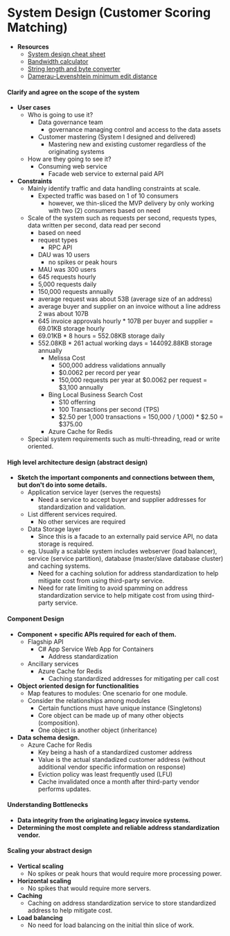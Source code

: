 # System Design (Customer Scoring Matching)
* **Resources**
  * [System design cheat sheet](https://gist.github.com/vasanthk/485d1c25737e8e72759f)
  * [Bandwidth calculator](https://www.calculator.net/bandwidth-calculator.html)
  * [String length and byte converter](https://mothereff.in/byte-counter)
  * [Damerau-Levenshtein minimum edit distance](https://en.wikipedia.org/wiki/Damerau%E2%80%93Levenshtein_distance)
#### Clarify and agree on the scope of the system
* **User cases**
  * Who is going to use it?
    * Data governance team
       * governance managing control and access to the data assets
    * Customer mastering (System I designed and delivered)
       * Mastering new and existing customer regardless of the originating systems
  * How are they going to see it?
    * Consuming web service 
       * Facade web service to external paid API
* **Constraints**
  * Mainly identify traffic and data handling constraints at scale.
     * Expected traffic was based on 1 of 10 consumers
       * however, we thin-sliced the MVP delivery by only working with two (2) consumers based on need
  * Scale of the system such as requests per second, requests types, data written per second, data read per second
     * based on need
     * request types
       * RPC API
     * DAU was 10 users
       * no spikes or peak hours
     * MAU was 300 users
     * 645 requests hourly
     * 5,000 requests daily
     * 150,000 requests annually
     * average request was about 53B (average size of an address)
     * average buyer and supplier on an invoice without a line address 2 was about 107B
     * 645 invoice approvals hourly \* 107B per buyer and supplier \= 69.01KB storage hourly
     * 69.01KB \* 8 hours \= 552.08KB storage daily
     * 552.08KB \* 261 actual working days \= 144092.88KB storage annually
       * Melissa Cost
         * 500,000 address validations annually
         * $0.0062 per record per year
         * 150,000 requests per year at $0.0062 per request = $3,100 annually
       * Bing Local Business Search Cost
         * S10 offerring
         * 100 Transactions per second (TPS)
         * $2.50 per 1,000 transactions = 150,000 / 1,000) \* $2.50 \= $375.00
       * Azure Cache for Redis
  * Special system requirements such as multi-threading, read or write oriented.
#### High level architecture design (abstract design)
* **Sketch the important components and connections between them, but don't do into some details.**
  * Application service layer (serves the requests)
    * Need a service to accept buyer and supplier addresses for standardization and validation.
  * List different services required.
    * No other services are required
  * Data Storage layer
    * Since this is a facade to an externally paid service API, no data storage is required.
  * eg. Usually a scalable system includes webserver (load balancer), service (service partition), database (master/slave database cluster) and caching systems.
    * Need for a caching solution for address standardization to help mitigate cost from using third-party service.
    * Need for rate limiting to avoid spamming on address standardization service to help mitigate cost from using third-party service.
#### Component Design
* **Component + specific APIs required for each of them.**
  * Flagship API
     * C# App Service Web App for Containers
        * Address standardization
  * Ancillary services
     * Azure Cache for Redis
       * Caching standardized addresses for mitigating per call cost
* **Object oriented design for functionalities**
  * Map features to modules: One scenario for one module.
  * Consider the relationships among modules
    * Certain functions must have unique instance (Singletons)
    * Core object can be made up of many other objects (composition).
    * One object is another object (inheritance)
* **Data schema design.**
  * Azure Cache for Redis
    * Key being a hash of a standardized customer address
    * Value is the actual standadized customer address (without additional vendor specific information on response)
    * Eviction policy was least frequently used (LFU)
    * Cache invalidated once a month after third-party vendor performs updates.
#### Understanding Bottlenecks
* **Data integrity from the originating legacy invoice systems.**
* **Determining the most complete and reliable address standardization vendor.**
#### Scaling your abstract design
* **Vertical scaling**
  * No spikes or peak hours that would require more processing power.
* **Horizontal scaling**
  * No spikes that would require more servers.
* **Caching**
  * Caching on address standardization service to store standardized address to help mitigate cost.
* **Load balancing**
  * No need for load balancing on the initial thin slice of work.

